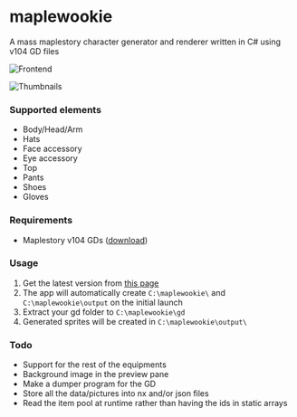 # maplewookie


A mass maplestory character generator and renderer written in C# using v104 GD files

![Frontend](http://i.imgur.com/1AdHJgB.png)

![Thumbnails](http://i.imgur.com/o5VHvuU.png)

### Supported elements

- Body/Head/Arm
- Hats
- Face accessory
- Eye accessory
- Top
- Pants
- Shoes
- Gloves

### Requirements

- Maplestory v104 GDs ([download](https://drive.google.com/file/d/0B1BJqPPfhZhdRjNLUFpjbWgxWVk/view?usp=sharing "link"))

### Usage

1. Get the latest version from [this page](https://github.com/oxysoft/maplewookie/releases)
2. The app will automatically create `C:\maplewookie\` and `C:\maplewookie\output` on the initial launch
3. Extract your gd folder to `C:\maplewookie\gd`
4. Generated sprites will be created in `C:\maplewookie\output\`

### Todo

- Support for the rest of the equipments
- Background image in the preview pane
- Make a dumper program for the GD
- Store all the data/pictures into nx and/or json files
- Read the item pool at runtime rather than having the ids in static arrays